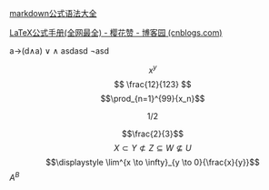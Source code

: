 [markdown公式语法大全](https://blog.csdn.net/m0_37769093/article/details/107732606) 

[LaTeX公式手册(全网最全) - 樱花赞 - 博客园 (cnblogs.com)](https://www.cnblogs.com/1024th/p/11623258.html)

a$\to$(d$\land$a) $\vee$ $\wedge$ asdasd $\lnot$asd
 
 $$x^y$$
$$
 \frac{12}{123}
$$
$$\prod_{n=1}^{99}{x_n}$$

$$1/2$$

$$\frac{2}{3}$$
$$X \subset Y \not\subset Z \subseteq W \not\subseteq U$$
$$\displaystyle \lim^{x \to \infty}_{y \to 0}{\frac{x}{y}}$$
$A^B$

